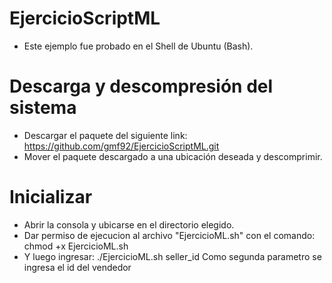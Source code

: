# EjercicioScriptML

* Este ejemplo fue probado en el Shell de Ubuntu (Bash).


# Descarga y descompresión del sistema
* Descargar el paquete del siguiente link: https://github.com/gmf92/EjercicioScriptML.git
* Mover el paquete descargado a una ubicación deseada y descomprimir.


# Inicializar
* Abrir la consola y ubicarse en el directorio elegido. 
* Dar permiso de ejecucion al archivo "EjercicioML.sh" con el comando: chmod +x EjercicioML.sh
* Y luego ingresar: 
./EjercicioML.sh seller_id
Como segunda parametro se ingresa el id del vendedor


